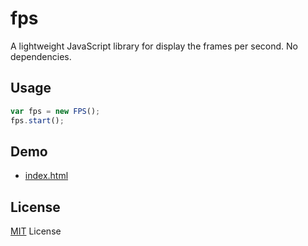 # fps

A lightweight JavaScript library for display the frames per second. No dependencies.

## Usage
```js
var fps = new FPS();
fps.start();

```

## Demo
- [index.html](http://htmlpreview.github.io/?https://github.com/bornbit/fps/blob/master/demo/index.html)

## License

[MIT](https://github.com/bornbit/fps/blob/master/LICENSE) License
